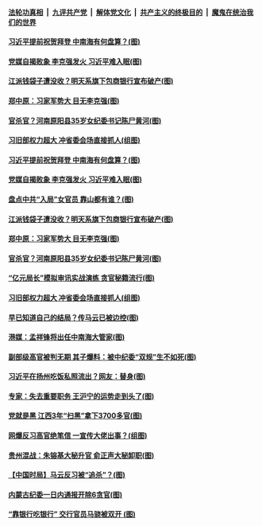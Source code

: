 

####  [法轮功真相](../../../../basic/blob/master/README.md?t=11261631) &nbsp;|&nbsp; [九评共产党](../../../../9ping.md/blob/master/README.md?t=11261631) &nbsp;|&nbsp; [解体党文化](../../../../jtdwh.md/blob/master/README.md?t=11261631)  &nbsp;|&nbsp; [共产主义的终极目的](../../../../gczydzjmd.md/blob/master/README.md?t=11261631) &nbsp;|&nbsp; [魔鬼在统治我们的世界](../../../../mgztzwmdsj.md/blob/master/README.md?t=11261631) 

#### [习近平提前祝贺拜登 中南海有何盘算？(图)](../pages/p2/953799.md?t=11261631) 

#### [党媒自揭败象 李克强发火 习近平难入眠(图)](../pages/p2/953756.md?t=11261631) 

#### [江派钱袋子遭没收？明天系旗下包商银行宣布破产(图)](../pages/p2/953708.md?t=11261631) 

#### [郑中原：习家军势大 目无李克强(图)](../pages/p2/953712.md?t=11261631) 

#### [官杀官？河南原阳县35岁女纪委书记陈尸黄河(图)](../pages/p2/953700.md?t=11261631) 

#### [习旧部权力超大 冲省委会场直接抓人(组图)](../pages/p2/953642.md?t=11261631) 

#### [习近平提前祝贺拜登 中南海有何盘算？(图)](../pages/p2/953799.md?t=11261631) 

#### [党媒自揭败象 李克强发火 习近平难入眠(图)](../pages/p2/953756.md?t=11261631) 

#### [盘点中共“入局”女官员 靠山都有谁？(图)](../pages/p2/953749.md?t=11261631) 

#### [江派钱袋子遭没收？明天系旗下包商银行宣布破产(图)](../pages/p2/953708.md?t=11261631) 

#### [郑中原：习家军势大 目无李克强(图)](../pages/p2/953712.md?t=11261631) 

#### [官杀官？河南原阳县35岁女纪委书记陈尸黄河(图)](../pages/p2/953700.md?t=11261631) 

#### [“亿元局长”模拟审讯实战演练 贪官秘籍流行(图)](../pages/p2/953633.md?t=11261631) 

#### [习旧部权力超大 冲省委会场直接抓人(组图)](../pages/p2/953642.md?t=11261631) 


#### [早已知道自己的结局？传马云已被边控(图)](../pages/p2/953611.md?t=11261631) 

#### [港媒：孟祥锋将出任中南海大管家(图)](../pages/p2/953597.md?t=11261631) 

#### [副部级高官被判无期 其子爆料：被中纪委“双规”生不如死(图)](../pages/p2/953579.md?t=11261631) 

#### [习近平在扬州吃饭私照流出？网友：替身(图)](../pages/p2/953530.md?t=11261631) 

#### [专家：失去重要职务 王沪宁的运势走到头了(图)](../pages/p2/953512.md?t=11261631) 

#### [党就是黑 江西3年“扫黑”拿下3700多官(图)](../pages/p2/953508.md?t=11261631) 

#### [网爆反习高官绝笔信 一宣传大佬出事？(组图)](../pages/p2/953504.md?t=11261631) 

#### [贵州混战：朱镕基大秘升官 俞正声大秘卸职(图)](../pages/p2/953495.md?t=11261631) 

#### [【中国时局】马云反习被“追杀”？(图)](../pages/p2/953444.md?t=11261631) 

#### [内蒙古纪委一日内通报开除6贪官(图)](../pages/p2/953426.md?t=11261631) 

#### [“靠银行吃银行” 交行官员马骁被双开 (图)](../pages/p2/953414.md?t=11261631) 

